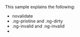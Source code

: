 This sample explains the following: 

* novalidate
* .ng-pristine and .ng-dirty
* .ng-invalid and .ng-invalid
* 